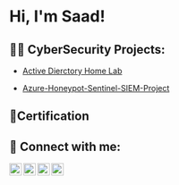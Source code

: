 <h1>Hi, I'm Saad!</h1>

<h2>👨‍💻 CyberSecurity Projects:</h2>


 - [Active Dierctory Home Lab](https://github.com/saadkhaleel1/ActiveDirectoryLab)

 - [Azure-Honeypot-Sentinel-SIEM-Project](https://github.com/saadkhaleel1/Azure-Honeypot-Sentinel-SIEM-Project)
<h2> 📜Certification </h2>


<h2> 🤳 Connect with me:</h2>

[<img align="left" alt="JoshMadakor | YouTube" width="22px" src="https://cdn.jsdelivr.net/npm/simple-icons@v3/icons/youtube.svg" />][youtube]
[<img align="left" alt="JoshMadakor | Twitter" width="22px" src="https://cdn.jsdelivr.net/npm/simple-icons@v3/icons/twitter.svg" />][twitter]
[<img align="left" alt="JoshMadakor | LinkedIn" width="22px" src="https://cdn.jsdelivr.net/npm/simple-icons@v3/icons/linkedin.svg" />][linkedin]
[<img align="left" alt="JoshMadakor | Instagram" width="22px" src="https://cdn.jsdelivr.net/npm/simple-icons@v3/icons/instagram.svg" />][instagram]

[twitter]: https://twitter.com/saad_kaleel
[youtube]: https://www.youtube.com/c/saadventurs
[instagram]: https://www.instagram.com/saadalmufti/
[linkedin]: https://linkedin.com/in/saadkhaleel

<!--
**joshmadakor1/joshmadakor1** is a ✨ _special_ ✨ repository because its `README.md` (this file) appears on your GitHub profile.

Here are some ideas to get you started:

- 🔭 I’m currently working on ...
- 🌱 I’m currently learning ...
- 👯 I’m looking to collaborate on ...
- 🤔 I’m looking for help with ...
- 💬 Ask me about ...
- 📫 How to reach me: ...
- 😄 Pronouns: ...
- ⚡ Fun fact: ...
-->
